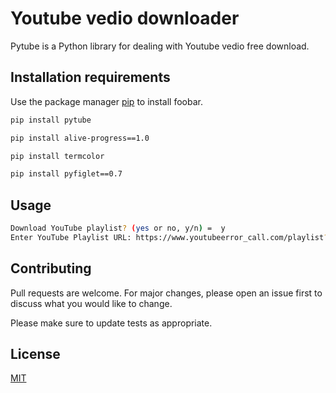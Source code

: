 # Youtube vedio downloader

Pytube is a Python library for dealing with Youtube vedio free download.

## Installation requirements

Use the package manager [pip](https://pip.pypa.io/en/stable/) to install foobar.

```bash
pip install pytube
```
```bash
pip install alive-progress==1.0
```
```bash
pip install termcolor
```
```bash
pip install pyfiglet==0.7
```

## Usage
```bash
Download YouTube playlist? (yes or no, y/n) =  y
Enter YouTube Playlist URL: https://www.youtubeerror_call.com/playlist?list=PLauivoElc3gimdmLcIIpafEkzGs4tCQmi

```

## Contributing
Pull requests are welcome. For major changes, please open an issue first to discuss what you would like to change.

Please make sure to update tests as appropriate.

## License
[MIT](https://github.com/ebrahimbd/youtube_vedio_downloader/blob/main/LICENSE)